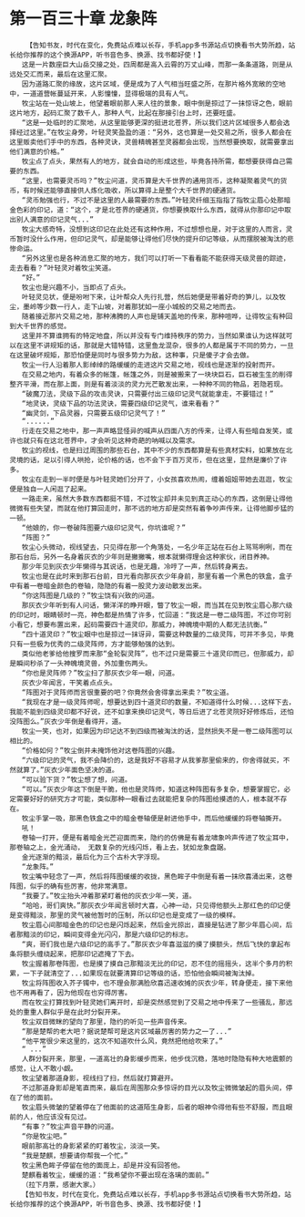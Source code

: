 # 第一百三十章 龙象阵
        【告知书友，时代在变化，免费站点难以长存，手机app多书源站点切换看书大势所趋，站长给你推荐的这个换源APP，听书音色多、换源、找书都好使！】
       这是一片数座巨大山岳交接之处，四周都是高入云霄的万丈山峰，而那一条条道路，则是从远处交汇而来，最后在这里汇聚。
       因为道路汇聚的缘故，这片区域，便是成为了人气相当旺盛之所，在那片格外宽敞的空地中，一道道营帐蔓延开来，人影憧憧，显得极端的具有人气。
       牧尘站在一处山坡上，他望着眼前那人来人往的景象，眼中倒是掠过了一抹惊讶之色，眼前这片地方，起码汇聚了数千人，那种人气，比起在那接引台上时，还要旺盛。
       “这是一处临时的汇聚地，从这里能够更深的挺进北苍界，所以我们这片区域很多人都会选择经过这里。”在牧尘身旁，叶轻灵笑盈盈的道：“另外，这也算是一处交易之所，很多人都会在这里贩卖他们手中的东西，各种灵诀，灵兽精魄甚至灵器都会出现，当然想要换取，就需要拿出他们满意的价格。”
       牧尘点了点头，果然有人的地方，就会自动的形成这些，毕竟各持所需，都想要获得自己需要的东西。
       “这里，也需要灵币吗？”牧尘问道，灵币算是大千世界的通用货币，这种凝聚着灵气的货币，有时候还能够直接供人炼化吸收，所以算得上是整个大千世界的硬通货。
       “灵币勉强也行，不过不是这里的人最需要的东西。”叶轻灵纤细玉指指了指牧尘眉心处那暗金色彩的印记，道：“这个，才是北苍界的硬通货，你想要换取什么东西，就得从你那印记中取出别人满意的印记灵气...”
       牧尘大感奇特，没想到这印记在此处还有这种作用，不过想想也是，对于这里的人而言，灵币暂时没什么作用，但印记灵气，却是能够让得他们尽快的提升印记等级，从而摆脱被淘汰的悲惨命运。
       “另外这里也是各种消息汇聚的地方，我们可以打听一下看看能不能获得天级灵兽的踪迹，走去看看？”叶轻灵对着牧尘笑道。
       “好。”
       牧尘也是兴趣不小，当即点了点头。
       叶轻灵见状，便是吩咐下来，让叶帮众人先行扎营，然后她便是带着好奇的笋儿，以及牧尘，墨岭等少数一行人，走下山坡，对着那犹如一座小城般的交易之地而去。
       随着接近那片交易之地，那种沸腾的人声也是铺天盖地的传来，那种喧哗，让得牧尘有种回到大千世界的感觉。
       这里并不算谁拥有的特定地盘，所以并没有专门维持秩序的势力，当然如果谁认为这样就可以在这里不讲规矩的话，那就是大错特错，这里鱼龙混杂，很多的人都是属于不同的势力，一旦在这里破坏规矩，那恐怕便是同时与很多势力为敌，这种事，只是傻子才会去做。
       牧尘一行人沿着那人影绰绰的路缓缓的走进这片交易之地，视线也是逐渐的投射而开。
       在交易之地内，有着众多的帐篷，帐篷之外，则是被搬来了一块块巨石，巨石被生生的削得整齐平滑，而在那上面，则是有着淡淡的灵力光芒散发出来，一种种不同的物品，若隐若现。
       “破魔刀法，灵级下品的攻击灵诀，只需要付出三级印记灵气就能拿走，不要错过！”
       “地灵诀，灵级下品的功法灵诀，需要四级印记灵气，谁来看看？”
       “幽灵剑，下品灵器，只需要五级印记灵气了！”
       “......”
       行走在交易之地中，那一声声略显怪异的喊声从四面八方的传来，让得人有些暗自发笑，或许也就只有在这北苍界中，才会听见这种奇葩的呐喊以及需求。
       牧尘的视线，也是扫过周围的那些石台，其中不少的东西都算是有些真材实料，如果放在北灵境的话，足以引得人哄抢，论价格的话，也不会下于百万灵币，但在这里，显然是廉价了许多。
       牧尘在走到一半时便是与叶轻灵她们分开了，小女孩喜欢热闹，缠着姐姐带她去逛逛，牧尘便是独自一人闲逛了起来。
       一路走来，虽然大多数东西都挺不错，不过牧尘却并未见到真正动心的东西，这倒是让得他微微有些失望，而就在他打算回走时，那不远的地方却是突然有着争吵声传来，让得他脚步猛的一顿。
       “他娘的，你一卷破阵图要六级印记灵气，你坑谁呢？”
       “阵图？”
       牧尘心头微动，视线望去，只见得在那一个角落处，一名少年正站在石台上骂骂咧咧，而在那石台后，另外一名身着灰衣的少年则是撇撇嘴，根本就懒得理会这种家伙，闭目养神。
       那少年见到灰衣少年懒得与其说话，也是无趣，冷哼了一声，然后转身离去。
       牧尘也是在此时来到那石台前，目光看向那灰衣少年身前，那里有着一个黑色的铁盒，盒子中有着一卷暗金颜色的卷轴，隐隐的有着一股灵力波动散发出来。
       “你这阵图是几级的？”牧尘饶有兴致的问道。
       那灰衣少年听到有人问话，懒洋洋的睁开眼，瞥了牧尘一眼，而当其在见到牧尘眉心那六级的印记时，眼睛顿时一亮，神色都是热情了许多，忙回道：“我这是一卷二级阵图，不过你可别小看它，想要布置出来，起码需要四十道灵印，那威力，神魄境中期的人都无法抗衡。”
       “四十道灵印？”牧尘眼中也是掠过一抹讶异，需要这种数量的二级灵阵，可并不多见，毕竟只有一些极为优秀的二级灵阵师，方才能够勉强的达到。
       类似他老爹给他搜罗而来那“金轮裂灵阵”，也不过只是需要三十道灵印而已，但那威力，却是瞬间秒杀了一头神魄境灵兽，外加重伤两头。
       “你也是灵阵师？”牧尘扫了那灰衣少年一眼，问道。
       灰衣少年闻言，干笑着点点头。
       “阵图对于灵阵师而言很重要的吧？你竟然会舍得拿出来卖？”牧尘道。
       “我现在才是一级灵阵师呢，想要达到四十道灵印的数量，不知道得什么时候...这样下去，我能不能到四级灵印都不好说，还不如拿来换印记灵气，等日后进了北苍灵院好好修炼后，还怕没阵图么。”灰衣少年倒是看得开，道。
       牧尘一笑，也对，如果因为印记达不到四级而被淘汰的话，显然损失不是一卷二级阵图可以相比的。
       “价格如何？”牧尘倒并未掩饰他对这卷阵图的兴趣。
       “六级印记的灵气，我不会降价的，这是我好不容易才从我爹那里偷来的，你舍得就买，不然就算了。”灰衣少年面色坚决的道。
       “可以验下货？”牧尘想了想，问道。
       “可以。”灰衣少年这下倒是干脆，他也是灵阵师，知道这种阵图有多复杂，想要掌握它，必定需要好好的研究方才可能，类似那种一眼看过去就能把复杂的阵图给摸透的人，根本就不存在。
       牧尘手掌一吸，那黑色铁盒之中的暗金卷轴便是射进他手中，而后他缓缓的将卷轴撕开。
       吼！
       卷轴一打开，便是有着暗金光芒迎面而来，隐约的仿佛是有着龙啸象吟声传进了牧尘耳中，那卷轴之上，金光涌动， 无数复杂的光线闪烁，看上去，犹如龙象盘踞。
       金光逐渐的黯淡，最后化为三个古朴大字浮现。
       “龙象阵。”
       牧尘嘴中轻念了一声，然后将阵图缓缓的收拢，黑色眸子中倒是有着一抹欣喜涌出来，这卷阵图，似乎的确有些厉害，他非常满意。
       “我要了。”牧尘抬头冲着那紧盯着他的灰衣少年一笑，道。
       “哈哈，哥们爽快。”那灰衣少年闻言顿时大喜，心神一动，只见得他额头上那红色的印记便是变得黯淡，那里的灵气被他暂时的压制，所以印记也是变成了一级的模样。
       牧尘眉心间那暗金色的印记也是闪烁起来，然后金光掠出，直接是钻进了那少年眉心间，后者那黯淡的印记，瞬间变得金光闪闪，那是六级印记的标志。
       “爽，哥们我也是六级印记的高手了。”那灰衣少年喜滋滋的摸了摸额头，然后飞快的拿起布条将额头缠绕起来，把那印记遮掩了下去。
       牧尘握着那卷阵图，也是摸了摸自己那黯淡无比的印记，忍不住的摇摇头，这半个多月的积累，一下子就清空了...如果现在就要清算印记等级的话，恐怕他会瞬间被淘汰掉。
       牧尘将阵图收入芥子镯中，也不理会那满脸欣喜迅速收摊的灰衣少年，转身便走，接下来他也不用再看了，因为他现在也穷得厉害。
       而在牧尘打算找到叶轻灵她们离开时，却是突然感觉到了交易之地中传来了一些骚乱，那远处的重重人群似乎是在此时分裂开来。
       牧尘双目微眯的望向了那里，隐约的听见一些声音传来。
       “那是楚帮的老大吧？据说楚帮可是这片区域最厉害的势力之一了...”
       “他平常很少来这里的，这次不知道吹什么风，竟然把他给吹来了。”
       “ ...”
       人群分裂开来，那里，一道高壮的身影缓步而来，他步伐沉稳，落地时隐隐有种大地震颤的感觉，让人不敢小觑。
       牧尘望着那道身影，视线扫了扫，然后就打算避开。
       不过那道身影却是笔直而来，最后在周围那众多惊讶的目光以及牧尘微微皱起的眉头间，停在了他的面前。
       牧尘眉头微皱的望着停在了他面前的这道陌生身影，后者的眼神令得他有些不舒服，而且眼前的人，他应该没有见过。
       “有事？”牧尘声音平静的问道。
       “你是牧尘吧。”
       眼前那高壮的身影紧紧的盯着牧尘，淡淡一笑。
       “我是楚麒，想要请你帮我一个忙。”
       牧尘黑色眸子停留在他的面庞上，却是并没有回答他。
       楚麒看着牧尘，缓缓的道：“我希望你不要出现在洛璃的面前。”
       （拉下月票，感谢大家。）
       【告知书友，时代在变化，免费站点难以长存，手机app多书源站点切换看书大势所趋，站长给你推荐的这个换源APP，听书音色多、换源、找书都好使！】